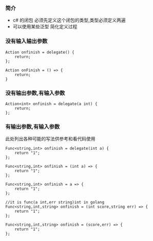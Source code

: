 ### 简介
* c# 的闭包 必须先定义这个闭包的类型,类型必须定义两遍
* 可以使用某些泛型 简化定义过程

### 没有输入输出参数
```
Action onfinish = delegate() {
    return;
};

Action onFinish = () => {
	return;
}
```

### 没有输出参数,有输入参数
```
Action<int> onfinish = delegate(a int) {
    return;
};
```

### 有输出参数,有输入参数
此处列出各种可能的写法供参考和看代码使用
```
Func<string,int> onfinish = delegate(int a) {
    return "1";
};

Func<string,int> onfinish = (int a) => {
    return "1";
};

Func<string,int> onfinish = a => {
    return "1";
};

//it is func(a int,err string)int in golang
Func<string,int,string> onfinish = (int score,string err) => {
    return "1";
};

Func<string,int,string> onfinish = (score,err) => {
    return "1";
};
```


